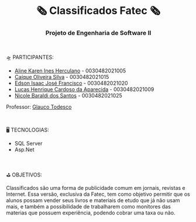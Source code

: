 <p align="center">
    <h1 align="center">🗞 Classificados Fatec 🗞</h1>
    <h3 align="center">Projeto de Engenharia de Software II</h3>
</p>

<br>

🛸 PARTICIPANTES:

 * [Aline Karen Ines Herculano](https://github.com/Edssaac) - 0030482021005
 * [Caíque Oliveira Silva](https://github.com/Edssaac) - 0030482021015
 * [Edson Isaac José Francisco](https://github.com/Edssaac) - 0030482021020
 * [Lucas Henrique Cardoso da Aparecida](https://github.com/Edssaac) - 0030482021009
 * [Nicole Baraldi dos Santos](https://github.com/Edssaac) - 0030482021025

Professor: [Glauco Todesco](https://github.com/glaucotodesco)

<br>

🖥 TECNOLOGIAS:
 * SQL Server
 * Asp.Net

<br>

⛳️ OBJETIVOS: <br>

Classificados são uma forma de publicidade comum em jornais, revistas e Internet. Essa versão, exclusiva da Fatec, tem como objetivo permitir que os alunos possam vender seus livros e materiais de etudo que já não usam mais, e também a possibilidade de trabalharem como monitores das materias que possuem experiência, podendo cobrar uma taxa ou não.
